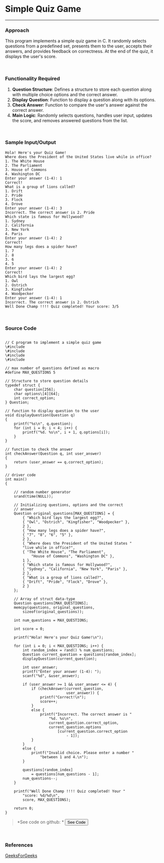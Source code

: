 # Simple Quiz Game

---

### Approach

This program implements a simple quiz game in C. It randomly selects questions from a predefined set, presents them to the user, accepts their answers, and provides feedback on correctness. At the end of the quiz, it displays the user's score.

<br />

### Functionality Required

1. **Question Structure**: Defines a structure to store each question along with multiple choice options and the correct answer.
2. **Display Question**: Function to display a question along with its options.
3. **Check Answer**: Function to compare the user's answer against the correct answer.
4. **Main Logic**: Randomly selects questions, handles user input, updates the score, and removes answered questions from the list.

<br />

### Sample Input/Output

```
Hola! Here's your Quiz Game!
Where does the President of the United States live while in office?
1. The White House
2. The Parliament
3. House of Commons
4. Washington DC
Enter your answer (1-4): 1
Correct!
What is a group of lions called?
1. Drift
2. Pride
3. Flock
4. Drove
Enter your answer (1-4): 3
Incorrect. The correct answer is 2. Pride
Which state is famous for Hollywood?
1. Sydney
2. California
3. New York
4. Paris
Enter your answer (1-4): 2
Correct!
How many legs does a spider have?
1. 7
2. 8
3. 6
4. 5
Enter your answer (1-4): 2
Correct!
Which bird lays the largest egg?
1. Owl
2. Ostrich
3. Kingfisher
4. Woodpecker
Enter your answer (1-4): 1
Incorrect. The correct answer is 2. Ostrich
Well Done Champ !!!! Quiz completed! Your score: 3/5
```

<br />

### Source Code

<pre><code language='c'>
// C program to implement a simple quiz game
\#include <stdio.h>
\#include <stdlib.h>
\#include <string.h>
\#include <time.h>

// max number of questions defined as macro
#define MAX_QUESTIONS 5

// Structure to store question details
typedef struct {
	char question[256];
	char options\[4][64];
	int correct_option;
} Question;

// function to display question to the user
void displayQuestion(Question q)
{
	printf("%s\n", q.question);
	for (int i = 0; i < 4; i++) {
		printf("%d. %s\n", i + 1, q.options[i]);
	}
}

// function to check the answer
int checkAnswer(Question q, int user_answer)
{
	return (user_answer == q.correct_option);
}

// driver code
int main()
{

	// random number generator
	srand(time(NULL));

	// Initializing questions, options and the correct
	// answer
	Question original_questions[MAX_QUESTIONS] = {
		{ "Which bird lays the largest egg?",
		{ "Owl", "Ostrich", "Kingfisher", "Woodpecker" },
		2 },
		{ "How many legs does a spider have?",
		{ "7", "8", "6", "5" },
		2 },
		{ "Where does the President of the United States "
		"live while in office?",
		{ "The White House", "The Parliament",
			"House of Commons", "Washington DC" },
		1 },
		{ "Which state is famous for Hollywood?",
		{ "Sydney", "California", "New York", "Paris" },
		2 },
		{ "What is a group of lions called?",
		{ "Drift", "Pride", "Flock", "Drove" },
		2 }
	};

	// Array of struct data-type
	Question questions[MAX_QUESTIONS];
	memcpy(questions, original_questions,
		sizeof(original_questions));

	int num_questions = MAX_QUESTIONS;

	int score = 0;

	printf("Hola! Here's your Quiz Game!\n");

	for (int i = 0; i < MAX_QUESTIONS; i++) {
		int random_index = rand() % num_questions;
		Question current_question = questions[random_index];
		displayQuestion(current_question);

		int user_answer;
		printf("Enter your answer (1-4): ");
		scanf("%d", &user_answer);

		if (user_answer >= 1 && user_answer <= 4) {
			if (checkAnswer(current_question,
							user_answer)) {
				printf("Correct!\n");
				score++;
			}
			else {
				printf("Incorrect. The correct answer is "
					"%d. %s\n",
					current_question.correct_option,
					current_question.options
						[current_question.correct_option
							- 1]);
			}
		}
		else {
			printf("Invalid choice. Please enter a number "
				"between 1 and 4.\n");
		}

		questions[random_index]
			= questions[num_questions - 1];
		num_questions--;
	}

	printf("Well Done Champ !!!! Quiz completed! Your "
		"score: %d/%d\n",
		score, MAX_QUESTIONS);

	return 0;
}
</code></pre>

> *See code on github: * <button name="quiz-game" language='c'>See Code</button>

<br />

### References

[GeeksForGeeks](https://www.geeksforgeeks.org/quiz-game-in-c-2/)
